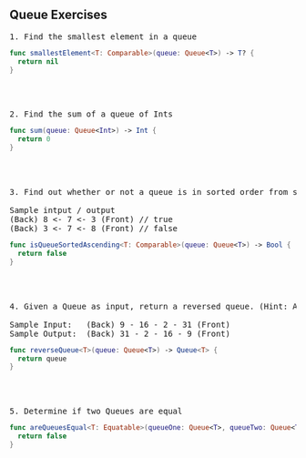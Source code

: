 ## Queue Exercises

<pre>
1. Find the smallest element in a queue
</pre>

```swift
func smallestElement<T: Comparable>(queue: Queue<T>) -> T? {
  return nil
}
```

</br></br>

<pre>
2. Find the sum of a queue of Ints
</pre>

```swift
func sum(queue: Queue<Int>) -> Int {
  return 0
}
```

</br></br>

<pre>
3. Find out whether or not a queue is in sorted order from smallest to biggest

Sample intput / output
(Back) 8 <- 7 <- 3 (Front) // true
(Back) 3 <- 7 <- 8 (Front) // false
</pre>

```swift
func isQueueSortedAscending<T: Comparable>(queue: Queue<T>) -> Bool {
  return false
}
```

</br></br>

<pre>
4. Given a Queue as input, return a reversed queue. (Hint: A stack can be helpful here)

Sample Input:   (Back) 9 - 16 - 2 - 31 (Front)
Sample Output:  (Back) 31 - 2 - 16 - 9 (Front)
</pre>

```swift
func reverseQueue<T>(queue: Queue<T>) -> Queue<T> {
  return queue
}
```

</br></br>

<pre>
5. Determine if two Queues are equal
</pre>

```swift
func areQueuesEqual<T: Equatable>(queueOne: Queue<T>, queueTwo: Queue<T>) -> Bool {
  return false
}
```
